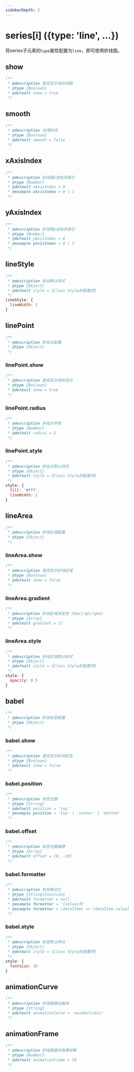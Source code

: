 ```yaml
---
sidebarDepth: 2
---
```


# series[i] ({type: 'line', ...})

将series子元素的`type`属性配置为`line`，即可使用折线图。

## show

```js
/**
 * @description 是否显示该折线图
 * @type {Boolean}
 * @default show = true
 */
```

## smooth

```js
/**
 * @description 光滑折线
 * @type {Boolean}
 * @default smooth = false
 */
```

## xAxisIndex

```js
/**
 * @description 折线图x坐标系索引
 * @type {Number}
 * @default xAxisIndex = 0
 * @example xAxisIndex = 0 | 1
 */
```

## yAxisIndex

```js
/**
 * @description 折线图y坐标系索引
 * @type {Number}
 * @default yAxisIndex = 0
 * @example yAxisIndex = 0 | 1
 */
```

## lineStyle

```js
/**
 * @description 折线默认样式
 * @type {Object}
 * @default style = {Class Style的配置项}
 */
lineStyle: {
  lineWidth: 1
}
```

## linePoint

```js
/**
 * @description 折线点配置
 * @type {Object}
 */
```

### linePoint.show

```js
/**
 * @description 是否显示该折线点
 * @type {Boolean}
 * @default show = true
 */
```

### linePoint.radius

```js
/**
 * @description 折线点半径
 * @type {Number}
 * @default radius = 2
 */
```

### linePoint.style

```js
/**
 * @description 折线点默认样式
 * @type {Object}
 * @default style = {Class Style的配置项}
 */
style: {
  fill: '#fff',
  lineWidth: 1
}
```

## lineArea

```js
/**
 * @description 折线区域配置
 * @type {Object}
 */
```

### lineArea.show

```js
/**
 * @description 是否显示折线区域
 * @type {Boolean}
 * @default show = false
 */
```

### lineArea.gradient

```js
/**
 * @description 折线区域渐变色 (Hex|rgb|rgba)
 * @type {Array}
 * @default gradient = []
 */
```

### lineArea.style

```js
/**
 * @description 折线区域默认样式
 * @type {Object}
 * @default style = {Class Style的配置项}
 */
style: {
  opacity: 0.5
}
```

## babel

```js
/**
 * @description 折线标签配置
 * @type {Object}
 */
```

### babel.show

```js
/**
 * @description 是否显示折线标签
 * @type {Boolean}
 * @default show = false
 */
```

### babel.position

```js
/**
 * @description 标签位置
 * @type {String}
 * @default position = 'top'
 * @example position = 'top' | 'center' | 'bottom'
 */
```

### babel.offset

```js
/**
 * @description 标签位置偏移
 * @type {Array}
 * @default offset = [0, -10]
 */
```

### babel.formatter

```js
/**
 * @description 标签格式化
 * @type {String|Function}
 * @default formatter = null
 * @example formatter = '{value}件'
 * @example formatter = (dataItem) => (dataItem.value)
 */
```

### babel.style

```js
/**
 * @description 标签默认样式
 * @type {Object}
 * @default style = {Class Style的配置项}
 */
style: {
  fontSize: 10
}
```

## animationCurve

```js
/**
 * @description 折线图缓动曲线
 * @type {String}
 * @default animationCurve = 'easeOutCubic'
 */
```

## animationFrame

```js
/**
 * @description 折线图缓动效果帧数
 * @type {Number}
 * @default animationFrame = 50
 */
```